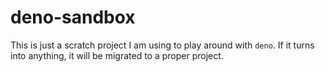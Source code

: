 # deno-sandbox

This is just a scratch project I am using to play around with `deno`. If it
turns into anything, it will be migrated to a proper project.
